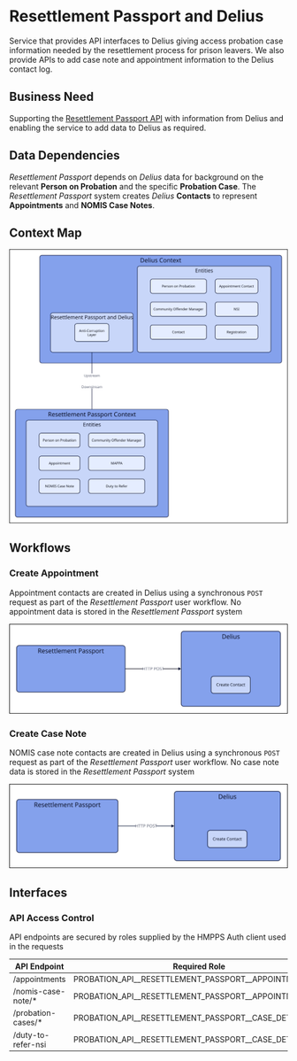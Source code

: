 # Resettlement Passport and Delius

Service that provides API interfaces to Delius giving access probation case information needed by the resettlement process for prison leavers. We also provide APIs to add case note and appointment information to the Delius contact log.

## Business Need

Supporting the [Resettlement Passport API](https://github.com/ministryofjustice/hmpps-resettlement-passport-api) with information from Delius and enabling the service to add data to Delius as required.

## Data Dependencies

_Resettlement Passport_ depends on _Delius_ data for background on the relevant **Person on Probation** and the specific **Probation Case**. The _Resettlement Passport_ system creates _Delius_ **Contacts** to represent **Appointments** and **NOMIS Case Notes**.

## Context Map

![Context Map](./tech-docs/source/img/resettlement-passport-and-delius-context-map.svg)

## Workflows

### Create Appointment

Appointment contacts are created in Delius using a synchronous `POST` request as part of the _Resettlement Passport_ user workflow. No appointment data is stored in the _Resettlement Passport_ system

![Workflow Map](./tech-docs/source/img/resettlement-passport-and-delius-workflow-appointment.svg)

### Create Case Note

NOMIS case note contacts are created in Delius using a synchronous `POST` request as part of the _Resettlement Passport_ user workflow. No case note data is stored in the _Resettlement Passport_ system

![Workflow Map](./tech-docs/source/img/resettlement-passport-and-delius-workflow-casenote.svg)

## Interfaces

### API Access Control

API endpoints are secured by roles supplied by the HMPPS Auth client used in
the requests

| API Endpoint       | Required Role                                               |
|--------------------|-------------------------------------------------------------|
| /appointments      | PROBATION\_API\_\_RESETTLEMENT\_PASSPORT\_\_APPOINTMENT\_RW |
| /nomis-case-note/* | PROBATION\_API\_\_RESETTLEMENT\_PASSPORT\_\_APPOINTMENT\_RW |
| /probation-cases/* | PROBATION\_API\_\_RESETTLEMENT\_PASSPORT\_\_CASE\_DETAIL    |
| /duty-to-refer-nsi | PROBATION\_API\_\_RESETTLEMENT\_PASSPORT\_\_CASE\_DETAIL    |
